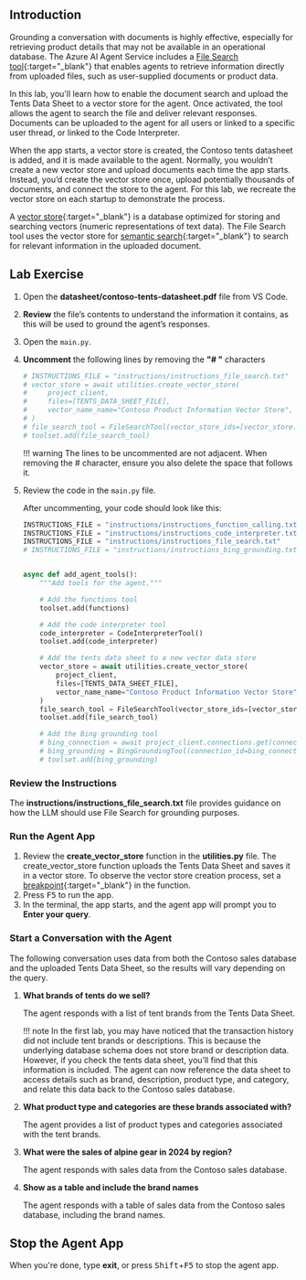 ## Introduction

Grounding a conversation with documents is highly effective, especially for retrieving product details that may not be available in an operational database. The Azure AI Agent Service includes a [File Search tool](https://learn.microsoft.com/en-us/azure/ai-services/agents/how-to/tools/file-search){:target="_blank"} that enables agents to retrieve information directly from uploaded files, such as user-supplied documents or product data.

In this lab, you'll learn how to enable the document search and upload the Tents Data Sheet to a vector store for the agent. Once activated, the tool allows the agent to search the file and deliver relevant responses. Documents can be uploaded to the agent for all users or linked to a specific user thread, or linked to the Code Interpreter.

When the app starts, a vector store is created, the Contoso tents datasheet is added, and it is made available to the agent. Normally, you wouldn’t create a new vector store and upload documents each time the app starts. Instead, you’d create the vector store once, upload potentially thousands of documents, and connect the store to the agent. For this lab, we recreate the vector store on each startup to demonstrate the process.

A [vector store](https://en.wikipedia.org/wiki/Vector_database){:target="_blank"} is a database optimized for storing and searching vectors (numeric representations of text data). The File Search tool uses the vector store for [semantic search](https://en.wikipedia.org/wiki/Semantic_search){:target="_blank"} to search for relevant information in the uploaded document.

## Lab Exercise

1. Open the **datasheet/contoso-tents-datasheet.pdf** file from VS Code.
2. **Review** the file’s contents to understand the information it contains, as this will be used to ground the agent’s responses.

3. Open the `main.py`.

4. **Uncomment** the following lines by removing the **"# "** characters

    ```python
    # INSTRUCTIONS_FILE = "instructions/instructions_file_search.txt"
    # vector_store = await utilities.create_vector_store(
    #     project_client,
    #     files=[TENTS_DATA_SHEET_FILE],
    #     vector_name_name="Contoso Product Information Vector Store",
    # )
    # file_search_tool = FileSearchTool(vector_store_ids=[vector_store.id])
    # toolset.add(file_search_tool)
    ```

    !!! warning
        The lines to be uncommented are not adjacent. When removing the # character, ensure you also delete the space that follows it.

5. Review the code in the `main.py` file.

    After uncommenting, your code should look like this:

    ``` python
    INSTRUCTIONS_FILE = "instructions/instructions_function_calling.txt"
    INSTRUCTIONS_FILE = "instructions/instructions_code_interpreter.txt"
    INSTRUCTIONS_FILE = "instructions/instructions_file_search.txt"
    # INSTRUCTIONS_FILE = "instructions/instructions_bing_grounding.txt"


    async def add_agent_tools():
        """Add tools for the agent."""

        # Add the functions tool
        toolset.add(functions)

        # Add the code interpreter tool
        code_interpreter = CodeInterpreterTool()
        toolset.add(code_interpreter)

        # Add the tents data sheet to a new vector data store
        vector_store = await utilities.create_vector_store(
            project_client,
            files=[TENTS_DATA_SHEET_FILE],
            vector_name_name="Contoso Product Information Vector Store",
        )
        file_search_tool = FileSearchTool(vector_store_ids=[vector_store.id])
        toolset.add(file_search_tool)

        # Add the Bing grounding tool
        # bing_connection = await project_client.connections.get(connection_name=BING_CONNECTION_NAME)
        # bing_grounding = BingGroundingTool(connection_id=bing_connection.id)
        # toolset.add(bing_grounding)
    ```

### Review the Instructions

The **instructions/instructions_file_search.txt** file provides guidance on how the LLM should use File Search for grounding purposes.

### Run the Agent App

1. Review the **create_vector_store** function in the **utilities.py** file. The create_vector_store function uploads the Tents Data Sheet and saves it in a vector store. To observe the vector store creation process, set a [breakpoint](https://code.visualstudio.com/Docs/editor/debugging){:target="_blank"} in the function.
2. Press <kbd>F5</kbd> to run the app.
3. In the terminal, the app starts, and the agent app will prompt you to **Enter your query**.

### Start a Conversation with the Agent

The following conversation uses data from both the Contoso sales database and the uploaded Tents Data Sheet, so the results will vary depending on the query.

1. **What brands of tents do we sell?**

    The agent responds with a list of tent brands from the Tents Data Sheet.

    !!! note
        In the first lab, you may have noticed that the transaction history did not include tent brands or descriptions. This is because the underlying database schema does not store brand or description data. However, if you check the tents data sheet, you’ll find that this information is included. The agent can now reference the data sheet to access details such as brand, description, product type, and category, and relate this data back to the Contoso sales database.

2. **What product type and categories are these brands associated with?**

    The agent provides a list of product types and categories associated with the tent brands.

3. **What were the sales of alpine gear in 2024 by region?**

    The agent responds with sales data from the Contoso sales database.

4. **Show as a table and include the brand names**

    The agent responds with a table of sales data from the Contoso sales database, including the brand names.

## Stop the Agent App

When you're done, type **exit**, or press <kbd>Shift</kbd>+<kbd>F5</kbd> to stop the agent app.
